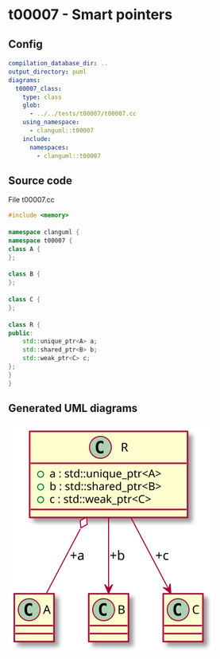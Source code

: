 # t00007 - Smart pointers
## Config
```yaml
compilation_database_dir: ..
output_directory: puml
diagrams:
  t00007_class:
    type: class
    glob:
      - ../../tests/t00007/t00007.cc
    using_namespace:
      - clanguml::t00007
    include:
      namespaces:
        - clanguml::t00007

```
## Source code
File t00007.cc
```cpp
#include <memory>

namespace clanguml {
namespace t00007 {
class A {
};

class B {
};

class C {
};

class R {
public:
    std::unique_ptr<A> a;
    std::shared_ptr<B> b;
    std::weak_ptr<C> c;
};
}
}

```
## Generated UML diagrams
![t00007_class](./t00007_class.svg "Smart pointers")
